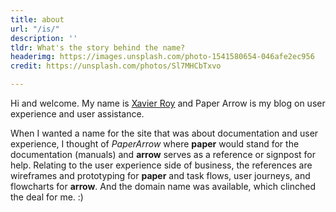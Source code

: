 ```yaml
---
title: about
url: "/is/"
description: ''
tldr: What's the story behind the name?
headerimg: https://images.unsplash.com/photo-1541580654-046afe2ec956
credit: https://unsplash.com/photos/Sl7MHCbTxvo

---
```

Hi and welcome. My name is <a href="http://xavierroy.com" rel="me">Xavier Roy</a> and Paper Arrow is my blog on user experience and user assistance.

When I wanted a name for the site that was about documentation and user experience, I thought of _PaperArrow_ where **paper** would stand for the documentation (manuals) and  **arrow** serves as a reference or signpost for help. Relating to the user experience side of business, the references are wireframes and prototyping for  **paper** and task flows, user journeys, and flowcharts for  **arrow**. And the domain name was available, which clinched the deal for me. :)
